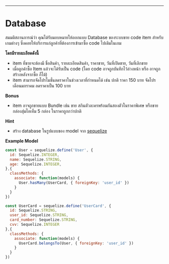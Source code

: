 ---

# Database

สมมติสถานการณ์ว่า 
คุณได้รับมอบหมายให้ออกแบบ Database ของระบบขาย code item สำหรับเกมต่างๆ 
ซึ่งคอยให้บริการแก่ลูกค้าที่ต้องการเข้ามาซื้อ code ไปเติมในเกม

  **โดยมีรายละเอียดดังนี้**
  
  - item ที่ขายจะต้องมี ชื่อสินค้า, รายละเอียดสินค้า, ราคาขาย, วันที่เปิดขาย, วันที่เลิกขาย
  - เมื่อลูกค้าซื้อ Item แล้วจะได้รับเป็น code (โดย code อาจถูกบันทึกไว้ล่วงหน้า หรือ อาจถูกสร้างหลังจากซื้อ ก็ได้)
  - item สามารถจัดโปรโมชั่นลดราคาในช่วงเวลาที่กำหนดได้ เช่น ปกติ ราคา 150 บาท จัดโปรเดือนมกราคม ลดราคาเป็น 100 บาท

  **Bonus**

  - item อาจถูกขายแบบ Bundle เช่น ขาย สกินตัวละครพร้อมกันสองตัวในราคาพิเศษ  หรือขาย กล่องสุ่มไอเท็ม 5 กล่อง ในราคาถูกกว่าปกติ

  **Hint**

  - สร้าง database ในรูปแบบของ model จาก [sequelize](https://github.com/sequelize/sequelize)


  **Example Model**

  ```js
  const User = sequelize.define('User', {
    id: Sequelize.INTEGER,
    name: Sequelize.STRING,
    age: Sequelize.INTEGER,
  },{
    classMethods: {
      associate: function(models) {
        User.hasMany(UserCard, { foreignKey: 'user_id' })
      }
    }
  })

  const UserCard = sequelize.define('UserCard', {
    id: Sequelize.STRING,
    user_id: Sequelize.STRING,
    card_number: Sequelize.STRING,
    cvv: Sequelize.INTEGER
  },{
    classMethods: {
      associate: function(models) {
        UserCard.belongsTo(User, { foreignKey: 'user_id' })
      }
    }
  })
  ```
